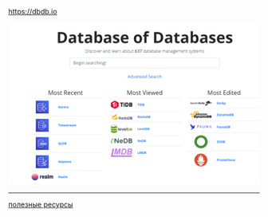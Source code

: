 
https://dbdb.io

![](/images/0cfd695a5739e5708a3631d774694049)

**********
[полезные ресурсы](/tags/%D0%BF%D0%BE%D0%BB%D0%B5%D0%B7%D0%BD%D1%8B%D0%B5%20%D1%80%D0%B5%D1%81%D1%83%D1%80%D1%81%D1%8B.md)
